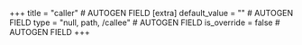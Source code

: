 +++
title = "caller" # AUTOGEN FIELD
[extra]
default_value = "" # AUTOGEN FIELD
type = "null, path, /callee" # AUTOGEN FIELD
is_override = false # AUTOGEN FIELD
+++